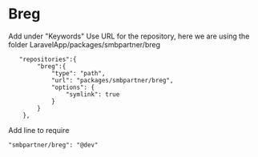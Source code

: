 # Breg
Add under "Keywords" 
Use URL for the repository, here we are using the folder LaravelApp/packages/smbpartner/breg  

```
   "repositories":{
        "breg":{
            "type": "path",
            "url": "packages/smbpartner/breg",
            "options": {
                "symlink": true
            }
        }
    },
```
  
Add line to require
```
"smbpartner/breg": "@dev"
```
